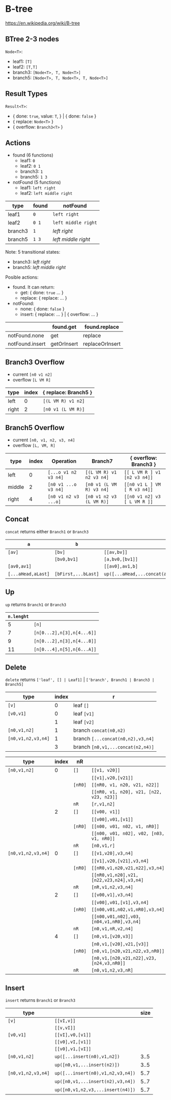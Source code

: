# B-tree

https://en.wikipedia.org/wiki/B-tree

## BTree 2-3 nodes

`Node<T>`:

- leaf1: `[T]`
- leaf2: `[T,T]`
- branch3: `[Node<T>, T, Node<T>]`
- branch5: `[Node<T>, T, Node<T>, T, Node<T>]`

## Result Types

`Result<T>`:

- { done: `true`, value: `T`,  } |
  { done: `false` }
- { replace: `Node<T>` }
- { overflow: `Branch3<T>` }

## Actions

- found (6 functions)
  - leaf1: `0`
  - leaf2: `0 1`
  - branch3: `1`
  - branch5: `1 3`
- notFound (5 functions)
  - leaf1: `left right`
  - leaf2: `left middle right`

|type   |found|notFound           |
|-------|-----|-------------------|
|leaf1  |`0`  |`left right`       |
|leaf2  |`0 1`|`left middle right`|
|branch3|`1`  |_left right_       |
|branch5|`1 3`|_left middle right_|

Note: 5 transitional states:
- branch3: _left right_
- branch5: _left middle right_

Posible actions:

- found. It can return:
  - get: { done: `true` ... }
  - replace: { replace: ... }
- notFound:
  - none: { done: `false` }
  - insert: { replace: ... } | { overflow: ... }

|               |found.get  |found.replace  |
|---------------|-----------|---------------|
|notFound.none  |get        |replace        |
|notFound.insert|getOrInsert|replaceOrInsert|

## Branch3 Overflow

- current `[n0 v1 n2]`
- overflow `[L VM R]`

|type  |index|{ replace: Branch5 }|
|------|-----|--------------------|
|left  |    0|`[(L VM R) v1 n2]`  |
|right |    2|`[n0 v1 (L VM R)]`  |

## Branch5 Overflow

- current `[n0, v1, n2, v3, n4]`
- overflow `[L, VM, R]`

|type  |index|Operation           |Branch7                 |{ overflow: Branch3 }       |
|------|-----|--------------------|------------------------|----------------------------|
|left  |    0|`[...o v1 n2 v3 n4]`|`[(L VM R) v1 n2 v3 n4]`|`[[ L VM R ] v1 [n2 v3 n4]]`|
|middle|    2|`[n0 v1 ...o v3 n4]`|`[n0 v1 (L VM R) v3 n4]`|`[[n0 v1 L ] VM [ R v3 n4]]`|
|right |    4|`[n0 v1 n2 v3 ...o]`|`[n0 v1 n2 v3 (L VM R)]`|`[[n0 v1 n2] v3 [ L VM R ]]`|

## Concat

`concat` returns either `Branch1` or `Branch3`

|`a`               |`b`                |                                                 |size |
|------------------|-------------------|-------------------------------------------------|-----|
|`[av]`            |`[bv]`             |`[[av,bv]]`                                      |     |
|                  |`[bv0,bv1]`        |`[a,bv0,[bv1]]`                                  |     |
|`[av0,av1]`       |                   |`[[av0],av1,b]`                                  |     |
|`[...aHead,aLast]`|`[bFirst,...bLast]`|`up([...aHead,...concat(aLast,bFirst),...bTail])`|5..11|

## Up

`up` returns `Branch1` or `Branch3`

|`n.lenght`|                          |
|----------|--------------------------|
|5         |`[n]`                     |
|7         |`[n[0...2],n[3],n[4...6]]`|
|9         |`[n[0...2],n[3],n[4...8]]`|
|11        |`[n[0...4],n[5],n[6...A]]`|

## Delete

`delete` returns `['leaf', [] | Leaf1]` | `['branch', Branch1 | Branch3 | Branch5]`

|type              |index|r                                |
|------------------|-----|---------------------------------|
|`[v]`             |    0|leaf `[]`                        |
|`[v0,v1]`         |    0|leaf `[v1]`                      |
|                  |    1|leaf `[v2]`                      |
|`[n0,v1,n2]`      |    1|branch `concat(n0,n2)`           |
|`[n0,v1,n2,v3,n4]`|    1|branch `[...concat(n0,n2),v3,n4]`|
|                  |    3|branch `[n0,v1,...concat(n2,n4)]`|

|type              |index|nR     |                                        |
|------------------|-----|-------|----------------------------------------|
|`[n0,v1,n2]`      |    0|`[]`   |`[[v1, v20]]`                           |
|                  |     |       |`[[v1],v20,[v21]]`                      |
|                  |     |`[nR0]`|`[[nR0, v1, n20, v21, n22]]`            |
|                  |     |       |`[[nR0, v1, n20], v21, [n22, v23, n23]]`|
|                  |     |`nR`   |`[r,v1,n2]`                             |
|                  |    2|`[]`   |`[[v00, v1]]`                           |
|                  |     |       |`[[v00],v01,[v1]]`                      |
|                  |     |`[nR0]`|`[[n00, v01, n02, v1, nR0]]`            |
|                  |     |       |`[[n00, v01, n02], v02, [n03, v1, nR0]]`|
|                  |     |`nR`   |`[n0,v1,r]`                             |
|`[n0,v1,n2,v3,n4]`|    0|`[]`   |`[[v1,v20],v3,n4]`                      |
|                  |     |       |`[[v1],v20,[v21],v3,n4]`                |
|                  |     |`[nR0]`|`[[nR0,v1,n20,v21,n22],v3,n4]`          |
|                  |     |       |`[[nR0,v1,n20],v21,[n22,v23,n24],v3,n4]`|
|                  |     |`nR`   |`[nR,v1,n2,v3,n4]`                      |
|                  |    2|`[]`   |`[[v00,v1],v3,n4]`                      |
|                  |     |       |`[[v00],v01,[v1],v3,n4]`                |
|                  |     |`[nR0]`|`[[n00,v01,n02,v1,nR0],v3,n4]`          |
|                  |     |       |`[[n00,v01,n02],v03,[n04,v1,nR0],v3,n4]`|
|                  |     |`nR`   |`[n0,v1,nR,v2,n4]`                      |
|                  |    4|`[]`   |`[n0,v1,[v20,v3]]`                      |
|                  |     |       |`[n0,v1,[v20],v21,[v3]]`                |
|                  |     |`[nR0]`|`[n0,v1,[n20,v21,n22,v3,nR0]]`          |
|                  |     |       |`[n0,v1,[n20,v21,n22],v23,[n24,v3,nR0]]`|
|                  |     |`nR`   |`[n0,v1,n2,v3,nR]`                      |

## Insert

`insert` returns `Branch1` or `Branch3`

|type              |                                 |size|
|------------------|---------------------------------|----|
|`[v]`             |`[[vI,v]]`                       |    |
|                  |`[[v,vI]]`                       |    |
|`[v0,v1]`         |`[[vI],v0,[v1]]`                 |    |
|                  |`[[v0],vI,[v1]]`                 |    |
|                  |`[[v0],v1,[vI]]`                 |    |
|`[n0,v1,n2]`      |`up([...insert(n0),v1,n2])`      |3..5|
|                  |`up([n0,v1,...insert(n2)])`      |3..5|
|`[n0,v1,n2,v3,n4]`|`up([...insert(n0),v1,n2,v3,n4])`|5..7|
|                  |`up([n0,v1,...insert(n2),v3,n4])`|5..7|
|                  |`up([n0,v1,n2,v3,...insert(n4)])`|5..7|

